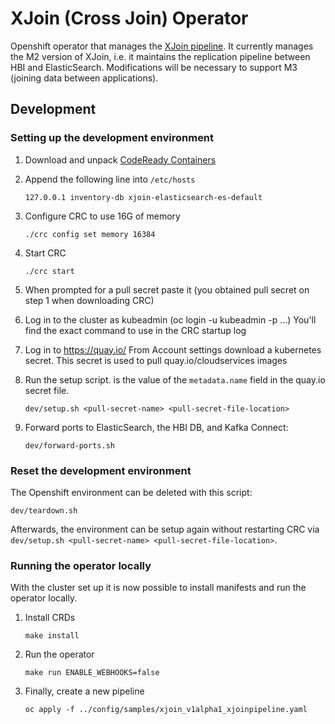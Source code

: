 XJoin (Cross Join) Operator
==============

Openshift operator that manages the [XJoin pipeline](https://platform-docs.cloud.paas.psi.redhat.com/backend/xjoin.html).
It currently manages the M2 version of XJoin,
i.e. it maintains the replication pipeline between HBI and ElasticSearch.
Modifications will be necessary to support M3 (joining data between applications).

## Development

### Setting up the development environment

1. Download and unpack [CodeReady Containers](https://developers.redhat.com/products/codeready-containers/overview)

1. Append the following line into `/etc/hosts`
    ```
    127.0.0.1 inventory-db xjoin-elasticsearch-es-default
    ```
   
1. Configure CRC to use 16G of memory
    ```
    ./crc config set memory 16384
    ```

1. Start CRC
    ```
    ./crc start
    ```

1. When prompted for a pull secret paste it (you obtained pull secret on step 1 when downloading CRC)

1. Log in to the cluster as kubeadmin (oc login -u kubeadmin -p ...)
   You'll find the exact command to use in the CRC startup log

1. Log in to https://quay.io/
   From Account settings download a kubernetes secret.
   This secret is used to pull quay.io/cloudservices images

1. Run the setup script. <pull-secret-name> is the value of the `metadata.name` field in the quay.io secret file.
    ```
    dev/setup.sh <pull-secret-name> <pull-secret-file-location>
    ```
   
1. Forward ports to ElasticSearch, the HBI DB, and Kafka Connect:
    ```
    dev/forward-ports.sh
    ```
   
### Reset the development environment
The Openshift environment can be deleted with this script:
```
dev/teardown.sh
```

Afterwards, the environment can be setup again without restarting CRC via `dev/setup.sh <pull-secret-name> <pull-secret-file-location>`.
   
### Running the operator locally

With the cluster set up it is now possible to install manifests and run the operator locally.

1. Install CRDs
    ```
    make install
    ```

1. Run the operator
    ```
    make run ENABLE_WEBHOOKS=false
    ```

1. Finally, create a new pipeline
    ```
    oc apply -f ../config/samples/xjoin_v1alpha1_xjoinpipeline.yaml
    ```
